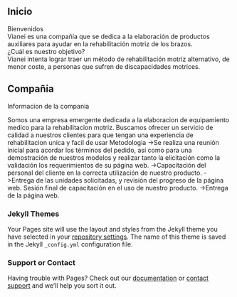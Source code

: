 ## Inicio
Bienvenidos<br>
Vianei es una compañía que se dedica a la elaboración de productos auxiliares para ayudar en la rehabilitación motriz de los brazos.<br>
	¿Cuál es nuestro objetivo?<br>
Vianei intenta lograr traer un método de rehabilitación motriz alternativo, de menor coste, a personas que sufren de discapacidades motrices.


	

## Compañia
Informacion de la compania

Somos una empresa emergente dedicada a la elaboracion de equipamiento medico para la rehabilitacion motriz.
Buscamos ofrecer un servicio de calidad a nuestros clientes para que tengan una experiencia de rehabilitacion unica y facil de usar
	Metodologia
->Se realiza una reunión inicial para acordar los términos del pedido, así como para una demostración de nuestros modelos y realizar tanto la elicitación como la validación los requerimientos de su página web.
->Capacitación del personal del cliente en la correcta utilización de nuestro producto.
->Entrega de las unidades solicitadas, y revisión del progreso de la página web. Sesión final de capacitación en el uso de nuestro producto.
->Entrega de la página web.

### Jekyll Themes

Your Pages site will use the layout and styles from the Jekyll theme you have selected in your [repository settings](https://github.com/RiquelmerGaxiola/riquelmergaxiola.github.io/settings). The name of this theme is saved in the Jekyll `_config.yml` configuration file.

### Support or Contact

Having trouble with Pages? Check out our [documentation](https://help.github.com/categories/github-pages-basics/) or [contact support](https://github.com/contact) and we’ll help you sort it out.
